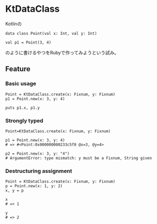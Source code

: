 # KtDataClass

Kotlinの

```
data class Point(val x: Int, val y: Int)

val p1 = Point(3, 4)
```

のように書けるやつをRubyで作ってみようという試み。

## Feature

### Basic usage

```
Point = KtDataClass.create(x: Fixnum, y: Fixnum)
p1 = Point.new(x: 3, y: 4)

puts p1.x, p1.y
```


### Strongly typed

```
Point=KtDataClass.create(x: Fixnum, y: Fixnum)

p1 = Point.new(x: 3, y: 4)
# => #<Point:0x000000000233c5f0 @x=3, @y=4>

p2 = Point.new(x: 3, y: "4")
# ArgumentError: type mismatch: y must be a Fixnum, String given
```

### Destructuring assignment

```
Point = KtDataClass.create(x: Fixnum, y: Fixnum)
p = Point.new(x: 1, y: 2)
x, y = p

x
# => 1

y
# => 2
```
